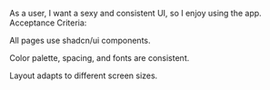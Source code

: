 As a user, I want a sexy and consistent UI, so I enjoy using the app.
Acceptance Criteria:

All pages use shadcn/ui components.

Color palette, spacing, and fonts are consistent.

Layout adapts to different screen sizes.